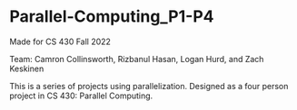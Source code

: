 # Parallel-Computing_P1-P4

Made for CS 430 Fall 2022

Team:  Camron Collinsworth, Rizbanul Hasan, Logan Hurd, and Zach Keskinen

This is a series of projects using parallelization.
Designed as a four person project in CS 430: Parallel Computing.
